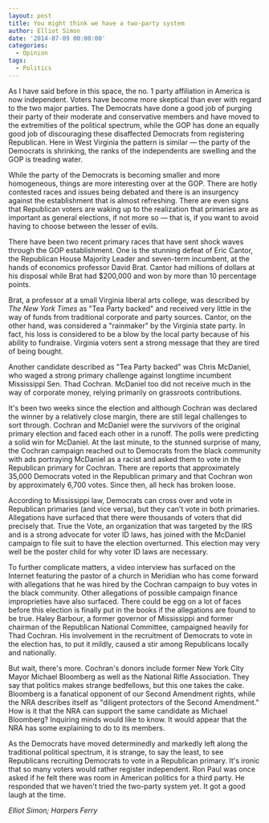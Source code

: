 ```yaml
---
layout: post
title: You might think we have a two-party system
author: Elliot Simon
date: '2014-07-09 00:00:00'
categories:
  - Opinion
tags:
  - Politics
---
```

As I have said before in this space, the no. 1 party affiliation in America is now independent. Voters have become more skeptical than ever with regard to the two major parties. The Democrats have done a good job of purging their party of their moderate and conservative members and have moved to the extremities of the political spectrum, while the GOP has done an equally good job of discouraging these disaffected Democrats from registering Republican. Here in West Virginia the pattern is similar — the party of the Democrats is shrinking, the ranks of the independents are swelling and the GOP is treading water.

While the party of the Democrats is becoming smaller and more homogeneous, things are more interesting over at the GOP. There are hotly contested races and issues being debated and there is an insurgency against the establishment that is almost refreshing. There are even signs that Republican voters are waking up to the realization that primaries are as important as general elections, if not more so — that is, if you want to avoid having to choose between the lesser of evils.

There have been two recent primary races that have sent shock waves through the GOP establishment. One is the stunning defeat of Eric Cantor, the Republican House Majority Leader and seven-term incumbent, at the hands of economics professor David Brat.  Cantor had millions of dollars at his disposal while Brat had $200,000 and won by more than 10 percentage points.

Brat, a professor at a small Virginia liberal arts college, was described by _The New York Times_ as "Tea Party backed" and received very little in the way of funds from traditional corporate and party sources. Cantor, on the other hand, was considered a "rainmaker" by the Virginia state party. In fact, his loss is considered to be a blow by the local party because of his ability to fundraise. Virginia voters sent a strong message that they are tired of being bought.

Another candidate described as "Tea Party backed" was Chris McDaniel, who waged a strong primary challenge against longtime incumbent Mississippi Sen. Thad Cochran.  McDaniel too did not receive much in the way of corporate money, relying primarily on grassroots contributions.

It's been two weeks since the election and although Cochran was declared the winner by a relatively close margin, there are still legal challenges to sort through. Cochran and McDaniel were the survivors of the original primary election and faced each other in a runoff. The polls were predicting a solid win for McDaniel. At the last minute, to the stunned surprise of many, the Cochran campaign reached out to Democrats from the black community with ads portraying McDaniel as a racist and asked them to vote in the Republican primary for Cochran. There are reports that approximately 35,000 Democrats voted in the Republican primary and that Cochran won by approximately 6,700 votes. Since then, all heck has broken loose.

According to Mississippi law, Democrats can cross over and vote in Republican primaries (and vice versa), but they can't vote in both primaries. Allegations have surfaced that there were thousands of voters that did precisely that. True the Vote, an organization that was targeted by the IRS and is a strong advocate for voter ID laws, has joined with the McDaniel campaign to file suit to have the election overturned. This election may very well be the poster child for why voter ID laws are necessary.

To further complicate matters, a video interview has surfaced on the Internet featuring the pastor of a church in Meridian who has come forward with allegations that he was hired by the Cochran campaign to buy votes in the black community. Other allegations of possible campaign finance improprieties have also surfaced. There could be egg on a lot of faces before this election is finally put in the books if the allegations are found to be true. Haley Barbour, a former governor of Mississippi and former chairman of the Republican National Committee, campaigned heavily for Thad Cochran. His involvement in the recruitment of Democrats to vote in the election has, to put it mildly, caused a stir among Republicans locally and nationally.

But wait, there's more. Cochran's donors include former New York City Mayor Michael Bloomberg as well as the National Rifle Association. They say that politics makes strange bedfellows, but this one takes the cake. Bloomberg is a fanatical opponent of our Second Amendment rights, while the NRA describes itself as "diligent protectors of the Second Amendment." How is it that the NRA can support the same candidate as Michael Bloomberg? Inquiring minds would like to know. It would appear that the NRA has some explaining to do to its members.

As the Democrats have moved determinedly and markedly left along the traditional political spectrum, it is strange, to say the least, to see Republicans recruiting Democrats to vote in a Republican primary. It's ironic that so many voters would rather register independent. Ron Paul was once asked if he felt there was room in American politics for a third party. He responded that we haven't tried the two-party system yet. It got a good laugh at the time.

_Elliot Simon; Harpers Ferry_